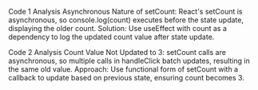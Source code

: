 
Code 1 Analysis
Asynchronous Nature of setCount: React's setCount is asynchronous, so console.log(count) executes before the state update, displaying the older count.
Solution: Use useEffect with count as a dependency to log the updated count value after state update.






Code 2 Analysis
Count Value Not Updated to 3: setCount calls are asynchronous, so multiple calls in handleClick batch updates, resulting in the same old value.
Approach: Use functional form of setCount with a callback to update based on previous state, ensuring count becomes 3.


